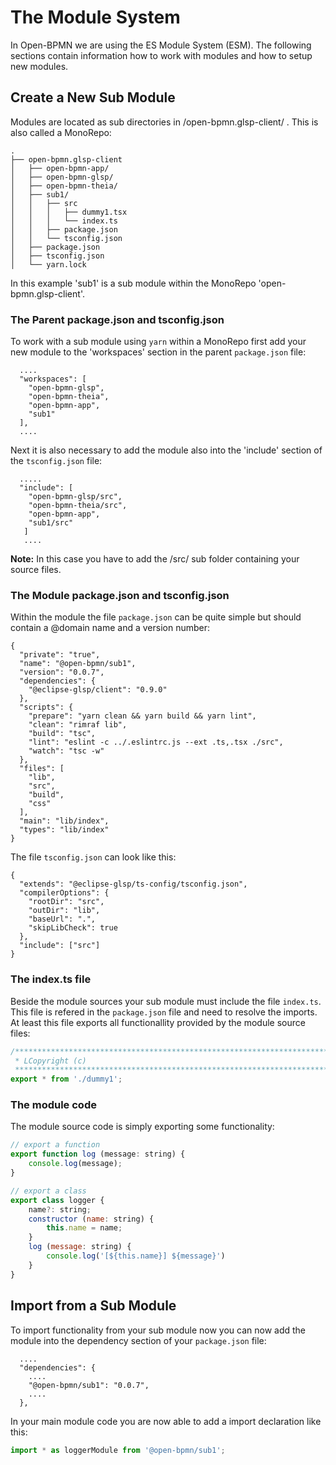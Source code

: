 # The Module System

In Open-BPMN we are using the ES Module System (ESM). The following sections contain information how to work with modules and how to setup new modules.


## Create a New Sub Module

Modules are located as sub directories in /open-bpmn.glsp-client/ . This is also called a MonoRepo:

	.
	├── open-bpmn.glsp-client
	│   ├── open-bpmn-app/
	│   ├── open-bpmn-glsp/
	│   ├── open-bpmn-theia/
	│   ├── sub1/
	│   │   ├── src
	│   │   │   ├── dummy1.tsx
	│   │   │   └── index.ts
	│   │   ├── package.json
	│   │   └── tsconfig.json		
	│   ├── package.json
	│   ├── tsconfig.json
	│   └── yarn.lock


In this example 'sub1' is a sub module within the MonoRepo 'open-bpmn.glsp-client'.


### The Parent package.json and tsconfig.json

To work with a sub module using `yarn` within a MonoRepo first add your new module to the 'workspaces' section in the parent `package.json` file:

	  ....
	  "workspaces": [
	    "open-bpmn-glsp",
	    "open-bpmn-theia",
	    "open-bpmn-app",
	    "sub1"
	  ],
	  ....

Next it is also necessary to add the module also into the 'include' section of the `tsconfig.json` file:

	  .....
	  "include": [
		"open-bpmn-glsp/src", 
		"open-bpmn-theia/src", 
		"open-bpmn-app",
		"sub1/src"
	   ]
	   ....

**Note:** In this case you have to add the /src/ sub folder containing your source files. 


### The Module package.json and tsconfig.json

Within the module the file `package.json` can be quite simple but should contain a @domain name and a version number:

	{
	  "private": "true",
	  "name": "@open-bpmn/sub1",
	  "version": "0.0.7",
	  "dependencies": {
	    "@eclipse-glsp/client": "0.9.0"
	  },
	  "scripts": {
	    "prepare": "yarn clean && yarn build && yarn lint",
	    "clean": "rimraf lib",
	    "build": "tsc",
	    "lint": "eslint -c ../.eslintrc.js --ext .ts,.tsx ./src",
	    "watch": "tsc -w"
	  },
	  "files": [
	    "lib",
	    "src",
	    "build",
	    "css"
	  ],
	  "main": "lib/index",
	  "types": "lib/index"
	}

The file `tsconfig.json` can look like this:

	{
	  "extends": "@eclipse-glsp/ts-config/tsconfig.json",
	  "compilerOptions": {
	    "rootDir": "src",
	    "outDir": "lib",
	    "baseUrl": ".",
	    "skipLibCheck": true
	  },
	  "include": ["src"]
	}

### The index.ts file

Beside the module sources your sub module must include the file `index.ts`. This file is refered in the `package.json` file and need to resolve the imports. At least this file exports all functionallity provided by the module source files:


````javascript
/********************************************************************************
 * LCopyright (c) 
 ********************************************************************************/
export * from './dummy1';
````


### The module code

The module source code is simply exporting some functionality:


````javascript
// export a function
export function log (message: string) {
	console.log(message);
}

// export a class
export class logger {
	name?: string;
	constructor (name: string) {
		this.name = name;
	}
	log (message: string) {
		console.log('[${this.name}] ${message}')
	}
}	
````


## Import from a Sub Module

To import functionality from your sub module now you can now add the module into the dependency section of your `package.json` file:

	  ....
	  "dependencies": {
	    ....
	    "@open-bpmn/sub1": "0.0.7",
	    ....
	  },


In your main module code you are now able to add a import declaration like this:

````javascript
import * as loggerModule from '@open-bpmn/sub1';
````	
	